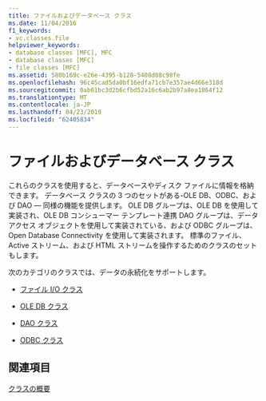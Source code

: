 ```yaml
---
title: ファイルおよびデータベース クラス
ms.date: 11/04/2016
f1_keywords:
- vc.classes.file
helpviewer_keywords:
- database classes [MFC], MFC
- database classes [MFC]
- file classes [MFC]
ms.assetid: 580b169c-e26e-4395-b128-5408d08c98fe
ms.openlocfilehash: 96c45cad5da0bf16edfa71cb7e357ae4d66e318d
ms.sourcegitcommit: 0ab61bc3d2b6cfbd52a16c6ab2b97a8ea1864f12
ms.translationtype: MT
ms.contentlocale: ja-JP
ms.lasthandoff: 04/23/2019
ms.locfileid: "62405834"
---
```

# <a name="file-and-database-classes"></a>ファイルおよびデータベース クラス

これらのクラスを使用すると、データベースやディスク ファイルに情報を格納できます。 データベース クラスの 3 つのセットがある-OLE DB、ODBC、および DAO — 同様の機能を提供します。 OLE DB グループは、OLE DB を使用して実装され、OLE DB コンシューマー テンプレート連携 DAO グループは、データ アクセス オブジェクトを使用して実装されている、および ODBC グループは、Open Database Connectivity を使用して実装されます。 標準のファイル、Active ストリーム、および HTML ストリームを操作するためのクラスのセットもします。

次のカテゴリのクラスでは、データの永続化をサポートします。

- [ファイル I/O クラス](../mfc/file-i-o-classes.md)

- [OLE DB クラス](../mfc/ole-db-classes.md)

- [DAO クラス](../mfc/dao-classes.md)

- [ODBC クラス](../mfc/odbc-classes.md)

## <a name="see-also"></a>関連項目

[クラスの概要](../mfc/class-library-overview.md)
